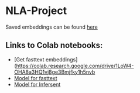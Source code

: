 # NLA-Project

Saved embeddings can be found [here](https://drive.google.com/open?id=1IDFgrT8kXDSo-gocku1rARS0gRM3iWdz)

## Links to Colab notebooks:
- [Get fasttext embeddings](https://colab.research.google.com/drive/1LoW4-OHA8a3HQ1vj8ge3Bmjfky1h5nvb
- [Model for fasttext](https://colab.research.google.com/drive/1AkZxv-3wb2kY71cHYoUo3huIe2MnfqKo)
- [Model for Infersent](https://colab.research.google.com/drive/1xe5XhRoN_UjLB-gaWpY8z8r3DDSvd9s1)
